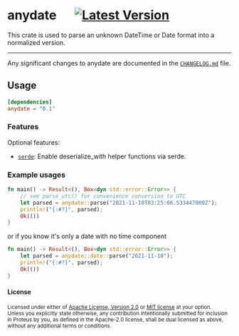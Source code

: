 # anydate &emsp; [![Latest Version]][crates.io]

[Latest Version]: https://img.shields.io/crates/v/anydate.svg
[crates.io]: https://crates.io/crates/anydate

This crate is used to parse an unknown DateTime or Date format into a normalized version.

---

Any significant changes to anydate are documented in
the [`CHANGELOG.md`](https://github.com/rust-playground/anydate/blob/main/CHANGELOG.md) file.

## Usage
```toml
[dependencies]
anydate = "0.1"
```

### Features

Optional features:

- [`serde`][]: Enable deserialize_with helper functions via serde.

[`serde`]: https://github.com/serde-rs/serde

### Example usages
```rust
fn main() -> Result<(), Box<dyn std::error::Error>> {
    // see parse_utc() for convenience conversion to UTC
    let parsed = anydate::parse("2021-11-10T03:25:06.533447000Z");
    println!("{:#?}", parsed);
    Ok(())
}
```

or if you know it's only a date with no time component

```rust
fn main() -> Result<(), Box<dyn std::error::Error>> {
    let parsed = anydate::date::parse("2021-11-10");
    println!("{:#?}", parsed);
    Ok(())
}
```

#### License

<sup>
Licensed under either of <a href="LICENSE-APACHE">Apache License, Version
2.0</a> or <a href="LICENSE-MIT">MIT license</a> at your option.
</sup>

<br>

<sub>
Unless you explicitly state otherwise, any contribution intentionally submitted
for inclusion in Proteus by you, as defined in the Apache-2.0 license, shall be
dual licensed as above, without any additional terms or conditions.
</sub>